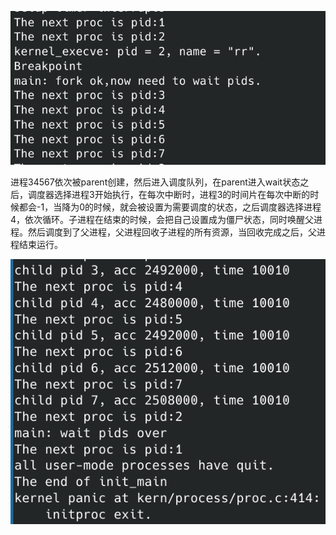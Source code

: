 ![image-20230329164006679](pic/image-20230329164006679.png)

进程34567依次被parent创建，然后进入调度队列，在parent进入wait状态之后，调度器选择进程3开始执行，在每次中断时，进程3的时间片在每次中断的时候都会-1，当降为0的时候，就会被设置为需要调度的状态，之后调度器选择进程4，依次循环。子进程在结束的时候，会把自己设置成为僵尸状态，同时唤醒父进程。然后调度到了父进程，父进程回收子进程的所有资源，当回收完成之后，父进程结束运行。

![image-20230329164345823](pic/image-20230329164345823.png)